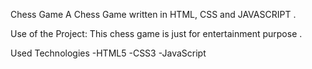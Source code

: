 Chess Game
A Chess Game written in HTML, CSS and JAVASCRIPT .

Use of the Project:
This chess game is just for entertainment purpose .

Used Technologies
-HTML5
-CSS3
-JavaScript